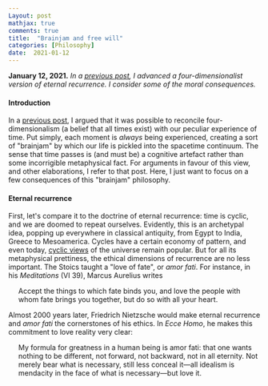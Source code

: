 ```yaml
---
Layout: post
mathjax: true
comments: true
title:  "Brainjam and free will"
categories: [Philosophy]
date:  2021-01-12
---
```


**January 12, 2021.** *In a
  [previous post](https://hapax.github.io/philosophy/physics/psychology-time/),
  I advanced a four-dimensionalist version of eternal recurrence. I
  consider some of the moral consequences.*

#### Introduction

In a
[previous post](https://hapax.github.io/philosophy/physics/psychology-time/),
I argued that it was possible to reconcile four-dimensionalism (a
belief that all times exist) with our peculiar experience of time.
Put simply, each moment is *always* being experienced, creating a sort
of "brainjam" by which our life is pickled into the
spacetime continuum.
The sense that time passes is (and must be) a cognitive artefact rather than
some incorrigible metaphysical fact.
For arguments in favour of this view, and other elaborations, I refer
to that post.
Here, I just want to focus on a few consequences of this "brainjam"
philosophy.

#### Eternal recurrence

First, let's compare it to the doctrine of eternal recurrence: time is
cyclic, and we are doomed to repeat ourselves.
Evidently, this is an archetypal idea, popping up everywhere in
classical antiquity, from Egypt to India, Greece to Mesoamerica.
Cycles have a certain economy of pattern, and even today,
[cyclic views](https://en.wikipedia.org/wiki/Cycles_of_Time)
of the universe remain popular.
But for all its metaphysical prettiness, the ethical dimensions of
recurrence are no less important.
The Stoics taught a "love of fate", or *amor fati*. For instance, in
his *Meditations* (VI 39), Marcus Aurelius writes

<span style="padding-left: 20px; display:block">
Accept the things to which fate binds you, and love the people with
whom fate brings you together, but do so with all your heart.
</span>

Almost 2000 years later, Friedrich Nietzsche would make eternal
recurrence and *amor fati* the cornerstones of his ethics. In *Ecce
Homo*, he makes this commitment to love reality very clear:

<span style="padding-left: 20px; display:block">
My formula for greatness in a human being is amor fati: that one wants
nothing to be different, not forward, not backward, not in all
eternity. Not merely bear what is necessary, still less conceal it—all
idealism is mendacity in the face of what is necessary—but love it.
</span>
